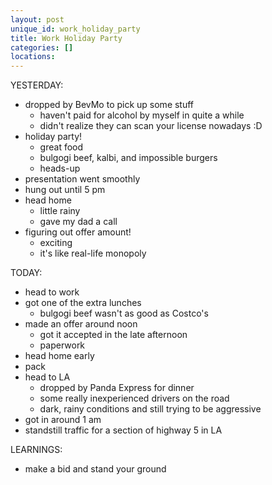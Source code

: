 ```yaml
---
layout: post
unique_id: work_holiday_party
title: Work Holiday Party
categories: []
locations: 
---
```


YESTERDAY:
* dropped by BevMo to pick up some stuff
  * haven't paid for alcohol by myself in quite a while
  * didn't realize they can scan your license nowadays :D
* holiday party!
  * great food
  * bulgogi beef, kalbi, and impossible burgers
  * heads-up
* presentation went smoothly
* hung out until 5 pm
* head home
  * little rainy
  * gave my dad a call
* figuring out offer amount!
  * exciting
  * it's like real-life monopoly

TODAY:
* head to work
* got one of the extra lunches
  * bulgogi beef wasn't as good as Costco's
* made an offer around noon
  * got it accepted in the late afternoon
  * paperwork
* head home early
* pack
* head to LA
  * dropped by Panda Express for dinner
  * some really inexperienced drivers on the road
  * dark, rainy conditions and still trying to be aggressive
* got in around 1 am
* standstill traffic for a section of highway 5 in LA

LEARNINGS:
* make a bid and stand your ground
